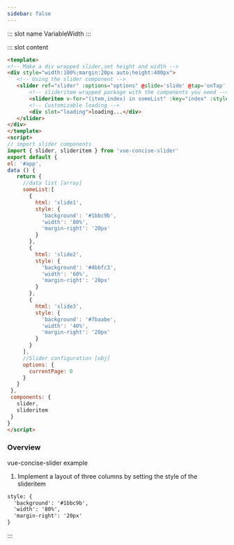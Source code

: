 ```yaml
---
sidebar: false
---
```

<common-demoItem></common-demoItem> 
::: slot name
VariableWidth
:::

::: slot content
<common-demoCode>
  <effect-sliderVariableWidth></effect-sliderVariableWidth>
  <div slot="codeText">
  
   ```html
<template>
<!-- Make a div wrapped slider,set height and width -->
 <div style="width:100%;margin:20px auto;height:400px">
      <!-- Using the slider component -->
      <slider ref="slider" :options="options" @slide='slide' @tap='onTap' @init='onInit'>
          <!-- slideritem wrapped package with the components you need -->
          <slideritem v-for="(item,index) in someList" :key="index" :style="item.style">{{item.html}}</slideritem>
          <!-- Customizable loading -->
          <div slot="loading">loading...</div>
      </slider>
 </div>
</template>
<script>
// import slider components
import { slider, slideritem } from 'vue-concise-slider'
export default {
   el: '#app',
   data () {
      return {
        //data list [array]
        someList:[
          {
            html: 'slide1',
            style: {
              'background': '#1bbc9b',
              'width': '80%',
              'margin-right': '20px'
            }
          },
          {
            html: 'slide2',
            style: {
              'background': '#4bbfc3',
              'width': '60%',
              'margin-right': '20px'
            }
          },
          {
            html: 'slide3',
            style: {
              'background': '#7baabe',
              'width': '40%',
              'margin-right': '20px'
            }
          }
        ],
        //Slider configuration [obj]
        options: {
          currentPage: 0
        }
      }
    },
    components: {
      slider,
      slideritem
    }
}
</script>
```

  </div>
</common-demoCode>

 ### Overview
  vue-concise-slider example
  1. Implement a layout of three columns by setting the style of the slideritem
```html
style: {
  'background': '#1bbc9b',
  'width': '80%',
  'margin-right': '20px'
}
```
:::
